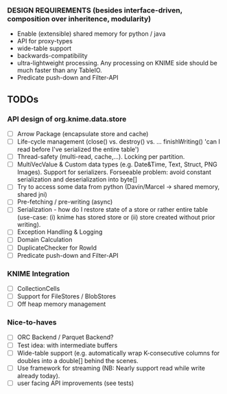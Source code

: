 ### DESIGN REQUIREMENTS (besides interface-driven, composition over inheritence, modularity)
- Enable (extensible) shared memory for python / java
- API for proxy-types
- wide-table support
- backwards-compatibility
- ultra-lightweight processing. Any processing on KNIME side should be much faster than any TableIO.
- Predicate push-down and Filter-API

## TODOs

### API design of org.knime.data.store
- [ ] Arrow Package (encapsulate store and cache)
- [ ] Life-cycle management (close() vs. destroy() vs. ... finishWriting() 'can I read before I've serialized the entire table')
- [ ] Thread-safety (multi-read, cache,...). Locking per partition.
- [ ] MultiVecValue & Custom data types (e.g. Date&Time, Text, Struct, PNG Images). Support for serializers. Forseeable problem: avoid constant serialization and deserialization into byte[]
- [ ] Try to access some data from python (Davin/Marcel -> shared memory, shared jni)
- [ ] Pre-fetching / pre-writing (async)
- [ ] Serialization - how do I restore state of a store or rather entire table (use-case: (i) knime has stored store or (ii) store created without prior writing).
- [ ] Exception Handling & Logging
- [ ] Domain Calculation
- [ ] DuplicateChecker for RowId
- [ ] Predicate push-down and Filter-API

### KNIME Integration
- [ ] CollectionCells
- [ ] Support for FileStores / BlobStores
- [ ] Off heap memory management

### Nice-to-haves
- [ ] ORC Backend / Parquet Backend?
- [ ] Test idea: with intermediate buffers
- [ ] Wide-table support (e.g. automatically wrap K-consecutive columns for doubles into a double[] behind the scenes.
- [ ] Use framework for streaming (NB: Nearly support read while write already today).
- [ ] user facing API improvements (see tests)
